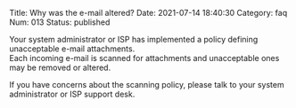 Title: Why was the e-mail altered?
Date: 2021-07-14 18:40:30
Category: faq
Num: 013
Status: published

Your system administrator or ISP has implemented a policy defining unacceptable e-mail attachments.  
Each incoming e-mail is scanned for attachments and unacceptable ones may be removed or altered.

If you have concerns about the scanning policy, please talk to your system administrator or ISP support desk.

